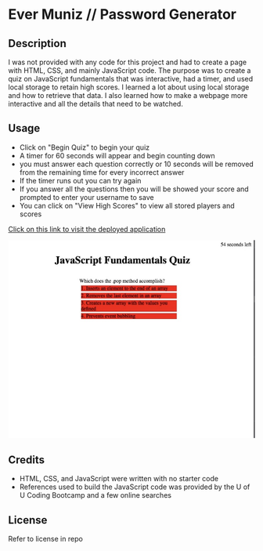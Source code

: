 # Ever Muniz // Password Generator

## Description

I was not provided with any code for this project and had to create a page with HTML, CSS, and mainly JavaScript code. The purpose was to create a quiz on JavaScript fundamentals that was interactive, had a timer, and used local storage to retain high scores. I learned a lot about using local storage and how to retrieve that data. I also learned how to make a webpage more interactive and all the details that need to be watched. 

## Usage

- Click on "Begin Quiz" to begin your quiz
- A timer for 60 seconds will appear and begin counting down
- you must answer each question correctly or 10 seconds will be removed from the remaining time for every incorrect answer
- If the timer runs out you can try again
- If you answer all the questions then you will be showed your score and prompted to enter your username to save
- You can click on "View High Scores" to view all stored players and scores

[Click on this link to visit the deployed application](https://evermuniz.github.io/JS-Fundamentals-Quiz/)

![JS quiz page screenshot](./page-screenshot.jpeg)

## Credits

- HTML, CSS, and JavaScript were written with no starter code
- References used to build the JavaScript code was provided by the U of U Coding Bootcamp and a few online searches

## License

Refer to license in repo
